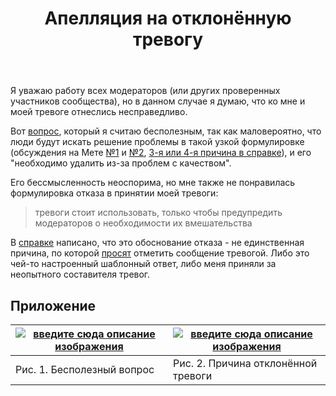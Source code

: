 ﻿---
title: "Апелляция на отклонённую тревогу"
se.owner.user_id: 312975
se.owner.display_name: "Вася Воронцов"
se.owner.link: "https://ru.meta.stackoverflow.com/users/312975/%d0%92%d0%b0%d1%81%d1%8f-%d0%92%d0%be%d1%80%d0%be%d0%bd%d1%86%d0%be%d0%b2"
se.link: "https://ru.meta.stackoverflow.com/questions/11924/%d0%90%d0%bf%d0%b5%d0%bb%d0%bb%d1%8f%d1%86%d0%b8%d1%8f-%d0%bd%d0%b0-%d0%be%d1%82%d0%ba%d0%bb%d0%be%d0%bd%d1%91%d0%bd%d0%bd%d1%83%d1%8e-%d1%82%d1%80%d0%b5%d0%b2%d0%be%d0%b3%d1%83"
se.question_id: 11924
se.post_type: question
---
<p>Я уважаю работу всех модераторов (или других проверенных участников сообщества), но в данном случае я думаю, что ко мне и моей тревоге отнеслись несправедливо.</p>
<p>Вот <a href="https://ru.stackoverflow.com/questions/1389216/%d0%90%d0%b1%d0%b7%d0%b0%d1%86-%d0%b4%d0%be%d0%bb%d0%b6%d0%b5%d0%bd-%d0%b8%d0%b7%d0%bc%d0%b5%d0%bd%d1%8f%d1%82%d1%8c-%d1%86%d0%b2%d0%b5%d1%82-%d1%88%d1%80%d0%b8%d1%84%d1%82%d0%b0-%d0%ba%d0%b0%d0%b6%d0%b4%d1%83%d1%8e-%d1%81%d0%b5%d0%ba%d1%83%d0%bd%d0%b4%d1%83">вопрос</a>, который я считаю бесполезным, так как маловероятно, что люди будут искать решение проблемы в такой узкой формулировке (обсуждения на Мете <a href="https://meta.stackexchange.com/a/89996/1144358">№1</a> и <a href="https://meta.stackexchange.com/a/79345/1144358">№2</a>, <a href="https://ru.stackoverflow.com/help/privileges/flag-posts#:%7E:text=%D0%A1%D0%BE%D0%BE%D0%B1%D1%89%D0%B5%D0%BD%D0%B8%D0%B5%20%D0%BE%D1%87%D0%B5%D0%BD%D1%8C%20%D0%BD%D0%B8%D0%B7%D0%BA%D0%BE%D0%B3%D0%BE,%D0%BA%D0%BE%D0%BD%D1%81%D1%82%D1%80%D1%83%D0%BA%D1%82%D0%B8%D0%B2%D0%BD%D1%8B%D0%B9%2C%20%D0%BF%D0%BE%D0%B2%D1%82%D0%BE%D1%80%20%D0%B2%D0%BE%D0%BF%D1%80%D0%BE%D1%81%D0%B0.">3-я или 4-я причина в справке</a>), и его &quot;необходимо удалить из-за проблем с качеством&quot;.</p>
<p>Его бессмысленность неоспорима, но мне также не понравилась формулировка отказа в принятии моей тревоги:</p>
<blockquote>
<p>тревоги стоит использовать, только чтобы предупредить модераторов о необходимости их вмешательства</p>
</blockquote>
<p>В <a href="https://ru.stackoverflow.com/help/privileges/flag-posts">справке</a> написано, что это обоснование отказа - не единственная причина, по которой <a href="https://ru.stackoverflow.com/help/privileges/flag-posts#:%7E:text=%D1%87%D1%82%D0%BE%20%D0%BE%D0%BD%D0%BE%20%D0%BD%D0%B5%D1%83%D0%BC%D0%B5%D1%81%D1%82%D0%BD%D0%BE%2C-,%D0%BF%D0%BE%D0%B6%D0%B0%D0%BB%D1%83%D0%B9%D1%81%D1%82%D0%B0,-%2C%20%D0%BE%D1%82%D0%BC%D0%B5%D1%82%D0%B8%D1%82%D1%8C%20%D1%81%D0%BE%D0%BE%D0%B1%D1%89%D0%B5%D0%BD%D0%B8%D0%B5%20%D1%82%D1%80%D0%B5%D0%B2%D0%BE%D0%B3%D0%BE%D0%B9">просят</a> отметить сообщение тревогой. Либо это чей-то настроенный шаблонный ответ, либо меня приняли за неопытного составителя тревог.</p>
<h2>Приложение</h2>
<div class="s-table-container">
<table class="s-table">
<thead>
<tr>
<th><a href="https://i.stack.imgur.com/mcJtH.png" rel="nofollow noreferrer"><img src="https://i.stack.imgur.com/mcJtH.png" alt="введите сюда описание изображения" /></a></th>
<th><a href="https://i.stack.imgur.com/rMxmH.png" rel="nofollow noreferrer"><img src="https://i.stack.imgur.com/rMxmH.png" alt="введите сюда описание изображения" /></a></th>
</tr>
</thead>
<tbody>
<tr>
<td>Рис. 1. Бесполезный вопрос</td>
<td>Рис. 2. Причина отклонённой тревоги</td>
</tr>
</tbody>
</table>
</div>